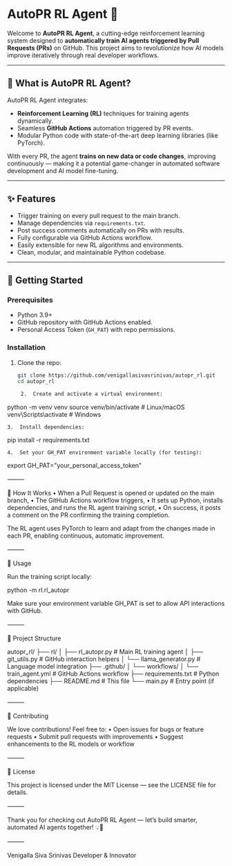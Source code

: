 # AutoPR RL Agent 🚀

Welcome to **AutoPR RL Agent**, a cutting-edge reinforcement learning system designed to **automatically train AI agents triggered by Pull Requests (PRs)** on GitHub. This project aims to revolutionize how AI models improve iteratively through real developer workflows.

---

## 🚩 What is AutoPR RL Agent?

AutoPR RL Agent integrates:
- **Reinforcement Learning (RL)** techniques for training agents dynamically.
- Seamless **GitHub Actions** automation triggered by PR events.
- Modular Python code with state-of-the-art deep learning libraries (like PyTorch).

With every PR, the agent **trains on new data or code changes**, improving continuously — making it a potential game-changer in automated software development and AI model fine-tuning.

---

## ✨ Features

- Trigger training on every pull request to the main branch.
- Manage dependencies via `requirements.txt`.
- Post success comments automatically on PRs with results.
- Fully configurable via GitHub Actions workflow.
- Easily extensible for new RL algorithms and environments.
- Clean, modular, and maintainable Python codebase.

---

## 🚀 Getting Started

### Prerequisites

- Python 3.9+
- GitHub repository with GitHub Actions enabled.
- Personal Access Token (`GH_PAT`) with repo permissions.

### Installation

1. Clone the repo:

   ```bash
   git clone https://github.com/venigallasivasrinivas/autopr_rl.git
   cd autopr_rl

	2.	Create and activate a virtual environment:

python -m venv venv
source venv/bin/activate  # Linux/macOS
venv\Scripts\activate     # Windows


	3.	Install dependencies:

pip install -r requirements.txt


	4.	Set your GH_PAT environment variable locally (for testing):

export GH_PAT="your_personal_access_token"



⸻

🧠 How It Works
	•	When a Pull Request is opened or updated on the main branch,
	•	The GitHub Actions workflow triggers,
	•	It sets up Python, installs dependencies, and runs the RL agent training script,
	•	On success, it posts a comment on the PR confirming the training completion.

The RL agent uses PyTorch to learn and adapt from the changes made in each PR, enabling continuous, automatic improvement.

⸻

🔧 Usage

Run the training script locally:

python -m rl.rl_autopr

Make sure your environment variable GH_PAT is set to allow API interactions with GitHub.

⸻

📁 Project Structure

autopr_rl/
├── rl/
│   ├── rl_autopr.py          # Main RL training agent
│   ├── git_utils.py          # GitHub interaction helpers
│   └── llama_generator.py    # Language model integration
├── .github/
│   └── workflows/
│       └── train_agent.yml   # GitHub Actions workflow
├── requirements.txt          # Python dependencies
├── README.md                 # This file
└── main.py                   # Entry point (if applicable)


⸻

🤝 Contributing

We love contributions! Feel free to:
	•	Open issues for bugs or feature requests
	•	Submit pull requests with improvements
	•	Suggest enhancements to the RL models or workflow

⸻

📜 License

This project is licensed under the MIT License — see the LICENSE file for details.

⸻

Thank you for checking out AutoPR RL Agent — let’s build smarter, automated AI agents together! 💡🤖

⸻

Venigalla Siva Srinivas
Developer & Innovator
